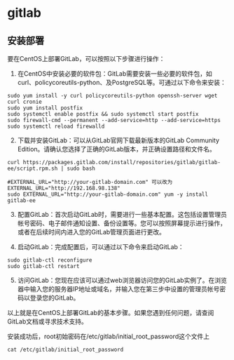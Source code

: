 # gitlab

## 安装部署

要在CentOS上部署GitLab，可以按照以下步骤进行操作：

1. 在CentOS中安装必要的软件包：GitLab需要安装一些必要的软件包，如curl、policycoreutils-python、及PostgreSQL等。可通过以下命令来安装：

```shell
sudo yum install -y curl policycoreutils-python openssh-server wget curl cronie
sudo yum install postfix
sudo systemctl enable postfix && sudo systemctl start postfix
sudo firewall-cmd --permanent --add-service=http --add-service=https
sudo systemctl reload firewalld
```

2. 下载并安装GitLab：可以从GitLab官网下载最新版本的GitLab Community Edition。请确认您选择了正确的GitLab版本，并正确设置路径和文件名。

```shell
curl https://packages.gitlab.com/install/repositories/gitlab/gitlab-ee/script.rpm.sh | sudo bash

#EXTERNAL_URL="http://your-gitlab-domain.com" 可以改为EXTERNAL_URL="http://192.168.98.138"
sudo EXTERNAL_URL="http://your-gitlab-domain.com" yum -y install gitlab-ee
```

3. 配置GitLab：首次启动GitLab时，需要进行一些基本配置。这包括设置管理员帐号密码、电子邮件通知设置、备份设置等。您可以按照屏幕提示进行操作，或者在后续时间内进入您的GitLab管理页面进行更改。

4. 启动GitLab：完成配置后，可以通过以下命令来启动GitLab：

```shell
sudo gitlab-ctl reconfigure
sudo gitlab-ctl restart
```

5. 访问GitLab：您现在应该可以通过web浏览器访问您的GitLab实例了。在浏览器中输入您的服务器IP地址或域名，并输入您在第三步中设置的管理员帐号密码以登录您的GitLab。

以上就是在CentOS上部署GitLab的基本步骤。如果您遇到任何问题，请查阅GitLab文档或寻求技术支持。

安装成功后，root初始密码在/etc/gitlab/initial_root_password这个文件上

```shell
cat /etc/gitlab/initial_root_password
```

